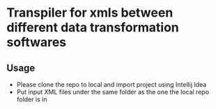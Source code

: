 # Transpiler for xmls between different data transformation softwares

## Usage
- Please clone the repo to local and import project using Intellij Idea
- Put input XML files under the same folder as the one the local repo folder  is in